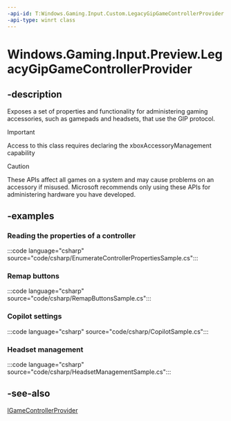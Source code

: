 ```yaml
---
-api-id: T:Windows.Gaming.Input.Custom.LegacyGipGameControllerProvider
-api-type: winrt class
---
```


<!-- Class syntax.
public class LegacyGipGameControllerProvider : Windows.Gaming.Input.Preview.ILegacyGipGameControllerProvider
-->

# Windows.Gaming.Input.Preview.LegacyGipGameControllerProvider

## -description

Exposes a set of properties and functionality for administering gaming accessories, such as gamepads and headsets, that use the GIP protocol.

> [!IMPORTANT]
> Access to this class requires declaring the xboxAccessoryManagement capability

> [!CAUTION]
> These APIs affect all games on a system and may cause problems on an accessory if misused. Microsoft recommends only using these APIs for administering hardware you have developed.

## -examples

### Reading the properties of a controller

:::code language="csharp" source="code/csharp/EnumerateControllerPropertiesSample.cs":::

### Remap buttons

:::code language="csharp" source="code/csharp/RemapButtonsSample.cs":::

### Copilot settings

:::code language="csharp" source="code/csharp/CopilotSample.cs":::

### Headset management

:::code language="csharp" source="code/csharp/HeadsetManagementSample.cs":::

## -see-also

[IGameControllerProvider](../windows.gaming.input.custom/igamecontrollerprovider.md)
